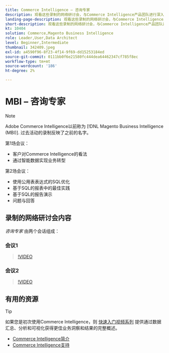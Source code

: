 ```yaml
---
title: Commerce Intelligence — 咨询专家
description: 观看这些录制的网络研讨会，与Commerce Intelligence产品团队进行深入探讨，包括通过智能数据实现业务转型。
landing-page-description: 观看这些录制的网络研讨会，与Commerce Intelligence产品团队进行深入探讨，包括通过智能数据实现业务转型。
short-description: 观看这些录制的网络研讨会，与Commerce Intelligence产品团队进行深入探讨，包括通过智能数据实现业务转型。
kt: 10404
solution: Commerce,Magento Business Intelligence
role: Leader,User,Data Architect
level: Beginner,Intermediate
thumbnail: 342409.jpeg
exl-id: a4590f96-8f23-4f14-9f69-dd15253184ed
source-git-commit: 0111bb0f6e21580fc444dea64462347cf785f8ec
workflow-type: tm+mt
source-wordcount: '186'
ht-degree: 2%

---
```


# MBI – 咨询专家

>[!NOTE]
>
>Adobe Commerce Intelligence以前称为 [!DNL Magento Business Intelligence (MBI)]. 过去活动的录制反映了之前的名字。

第1场会议：

- 客户对Commerce Intelligence的看法
- 通过智能数据实现业务转型

第2场会议：

- 使用公用表表达式的SQL优化
- 基于SQL的报表中的最佳实践
- 基于SQL的报告演示
- 问题与回答

## 录制的网络研讨会内容

_咨询专家_ 由两个会话组成：

### 会议1

>[!VIDEO](https://video.tv.adobe.com/v/342409?quality=12&learn=on)

### 会议2

>[!VIDEO](https://video.tv.adobe.com/v/342410?quality=12&learn=on)

## 有用的资源

>[!TIP]
>
>如果您是初次使用Commerce Intelligence，则 [快速入门视频系列](https://experienceleague.adobe.com/docs/commerce-learn/tutorials/mbi/introduction/1-overview.html) 提供通过数据汇总、分析和可视化获得更佳业务洞察和结果的完整概述。

- [Commerce Intelligence简介](https://experienceleague.adobe.com/docs/commerce-business-intelligence/mbi/getting-started.html)
- [Commerce Intelligence支持](https://experienceleague.adobe.com/docs/commerce-knowledge-base/kb/troubleshooting/miscellaneous/mbi-service-policies.html)

